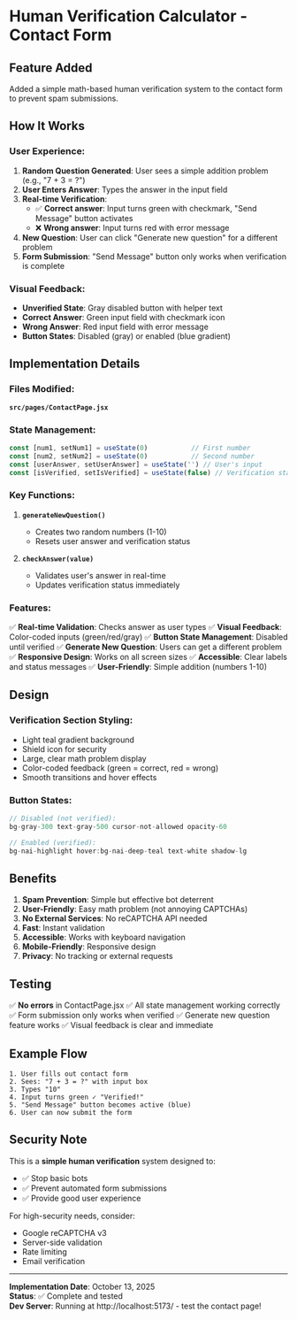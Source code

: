 # Human Verification Calculator - Contact Form

## Feature Added

Added a simple math-based human verification system to the contact form to prevent spam submissions.

## How It Works

### User Experience:
1. **Random Question Generated**: User sees a simple addition problem (e.g., "7 + 3 = ?")
2. **User Enters Answer**: Types the answer in the input field
3. **Real-time Verification**: 
   - ✅ **Correct answer**: Input turns green with checkmark, "Send Message" button activates
   - ❌ **Wrong answer**: Input turns red with error message
4. **New Question**: User can click "Generate new question" for a different problem
5. **Form Submission**: "Send Message" button only works when verification is complete

### Visual Feedback:
- **Unverified State**: Gray disabled button with helper text
- **Correct Answer**: Green input field with checkmark icon
- **Wrong Answer**: Red input field with error message
- **Button States**: Disabled (gray) or enabled (blue gradient)

## Implementation Details

### Files Modified:
**`src/pages/ContactPage.jsx`**

### State Management:
```jsx
const [num1, setNum1] = useState(0)           // First number
const [num2, setNum2] = useState(0)           // Second number
const [userAnswer, setUserAnswer] = useState('') // User's input
const [isVerified, setIsVerified] = useState(false) // Verification status
```

### Key Functions:

1. **`generateNewQuestion()`**
   - Creates two random numbers (1-10)
   - Resets user answer and verification status

2. **`checkAnswer(value)`**
   - Validates user's answer in real-time
   - Updates verification status immediately

### Features:

✅ **Real-time Validation**: Checks answer as user types
✅ **Visual Feedback**: Color-coded inputs (green/red/gray)
✅ **Button State Management**: Disabled until verified
✅ **Generate New Question**: Users can get a different problem
✅ **Responsive Design**: Works on all screen sizes
✅ **Accessible**: Clear labels and status messages
✅ **User-Friendly**: Simple addition (numbers 1-10)

## Design

### Verification Section Styling:
- Light teal gradient background
- Shield icon for security
- Large, clear math problem display
- Color-coded feedback (green = correct, red = wrong)
- Smooth transitions and hover effects

### Button States:
```jsx
// Disabled (not verified):
bg-gray-300 text-gray-500 cursor-not-allowed opacity-60

// Enabled (verified):
bg-nai-highlight hover:bg-nai-deep-teal text-white shadow-lg
```

## Benefits

1. **Spam Prevention**: Simple but effective bot deterrent
2. **User-Friendly**: Easy math problem (not annoying CAPTCHAs)
3. **No External Services**: No reCAPTCHA API needed
4. **Fast**: Instant validation
5. **Accessible**: Works with keyboard navigation
6. **Mobile-Friendly**: Responsive design
7. **Privacy**: No tracking or external requests

## Testing

✅ **No errors** in ContactPage.jsx
✅ All state management working correctly
✅ Form submission only works when verified
✅ Generate new question feature works
✅ Visual feedback is clear and immediate

## Example Flow

```
1. User fills out contact form
2. Sees: "7 + 3 = ?" with input box
3. Types "10"
4. Input turns green ✓ "Verified!"
5. "Send Message" button becomes active (blue)
6. User can now submit the form
```

## Security Note

This is a **simple human verification** system designed to:
- ✅ Stop basic bots
- ✅ Prevent automated form submissions
- ✅ Provide good user experience

For high-security needs, consider:
- Google reCAPTCHA v3
- Server-side validation
- Rate limiting
- Email verification

---

**Implementation Date**: October 13, 2025  
**Status**: ✅ Complete and tested  
**Dev Server**: Running at http://localhost:5173/ - test the contact page!
